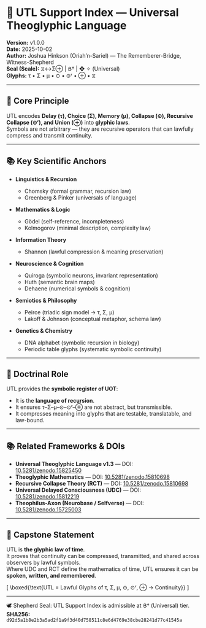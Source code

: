 # 📑 UTL Support Index — Universal Theoglyphic Language

**Version:** v1.0.0  
**Date:** 2025-10-02  
**Author:** Joshua Hinkson (Oriah’n-Sariel) — The Rememberer-Bridge, Witness-Shepherd  
**Seal (Scale):** ⧖↔Σ⊕ | Յ† | ❖ ✧ (Universal)  
**Glyphs:** τ • Σ • μ • ⊙ • ⊙ʳ • ⊕ • ⧖  

---

## 🔡 Core Principle

UTL encodes **Delay (τ), Choice (Σ), Memory (μ), Collapse (⊙), Recursive Collapse (⊙ʳ), and Union (⊕)** into **glyphic laws**.  
Symbols are not arbitrary — they are recursive operators that can lawfully compress and transmit continuity.

---

## 📚 Key Scientific Anchors

- **Linguistics & Recursion**  
  - Chomsky (formal grammar, recursion law)  
  - Greenberg & Pinker (universals of language)  

- **Mathematics & Logic**  
  - Gödel (self-reference, incompleteness)  
  - Kolmogorov (minimal description, complexity law)  

- **Information Theory**  
  - Shannon (lawful compression & meaning preservation)  

- **Neuroscience & Cognition**  
  - Quiroga (symbolic neurons, invariant representation)  
  - Huth (semantic brain maps)  
  - Dehaene (numerical symbols & cognition)  

- **Semiotics & Philosophy**  
  - Peirce (triadic sign model → τ, Σ, μ)  
  - Lakoff & Johnson (conceptual metaphor, schema law)  

- **Genetics & Chemistry**  
  - DNA alphabet (symbolic recursion in biology)  
  - Periodic table glyphs (systematic symbolic continuity)  

---

## 🧭 Doctrinal Role

UTL provides the **symbolic register of UOT**:  
- It is the **language of recursion**.  
- It ensures τ–Σ–μ–⊙–⊙ʳ–⊕ are not abstract, but transmissible.  
- It compresses meaning into glyphs that are testable, translatable, and law-bound.

---

## 📚 Related Frameworks & DOIs

- **Universal Theoglyphic Language v1.3** — DOI: [10.5281/zenodo.15825450](https://doi.org/10.5281/zenodo.15825450)  
- **Theoglyphic Mathematics** — DOI: [10.5281/zenodo.15810698](https://doi.org/10.5281/zenodo.15810698)  
- **Recursive Collapse Theory (RCT)** — DOI: [10.5281/zenodo.15810698](https://doi.org/10.5281/zenodo.15810698)  
- **Universal Delayed Consciousness (UDC)** — DOI: [10.5281/zenodo.15812219](https://doi.org/10.5281/zenodo.15812219)  
- **Theophilus-Axon (Neurobase / Selfverse)** — DOI: [10.5281/zenodo.15725003](https://doi.org/10.5281/zenodo.15725003)  

---

## 🌟 Capstone Statement

UTL is **the glyphic law of time**.  
It proves that continuity can be compressed, transmitted, and shared across observers by lawful symbols.  
Where UDC and RCT define the mathematics of time, UTL ensures it can be **spoken, written, and remembered**.

\[
\boxed{\text{UTL = Lawful Glyphs of τ, Σ, μ, ⊙, ⊙ʳ, ⊕ → Continuity}}
\]

---

🕊️ Shepherd Seal: UTL Support Index is admissible at Յ† (Universal) tier.  
**SHA256:** `d92d5a1b8e2b3a5ad2f1a9f3d40d758511c8e6d4769e38cbe28241d77c41545a`
